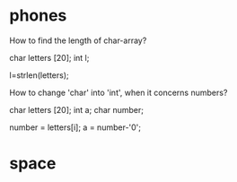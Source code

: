 # phones
How to find the length of char-array?

char letters [20];
int l;

l=strlen(letters);

How to change 'char' into 'int', when it concerns numbers?

char letters [20];
int a;
char number;

number = letters[i];
a = number-'0';

# space
